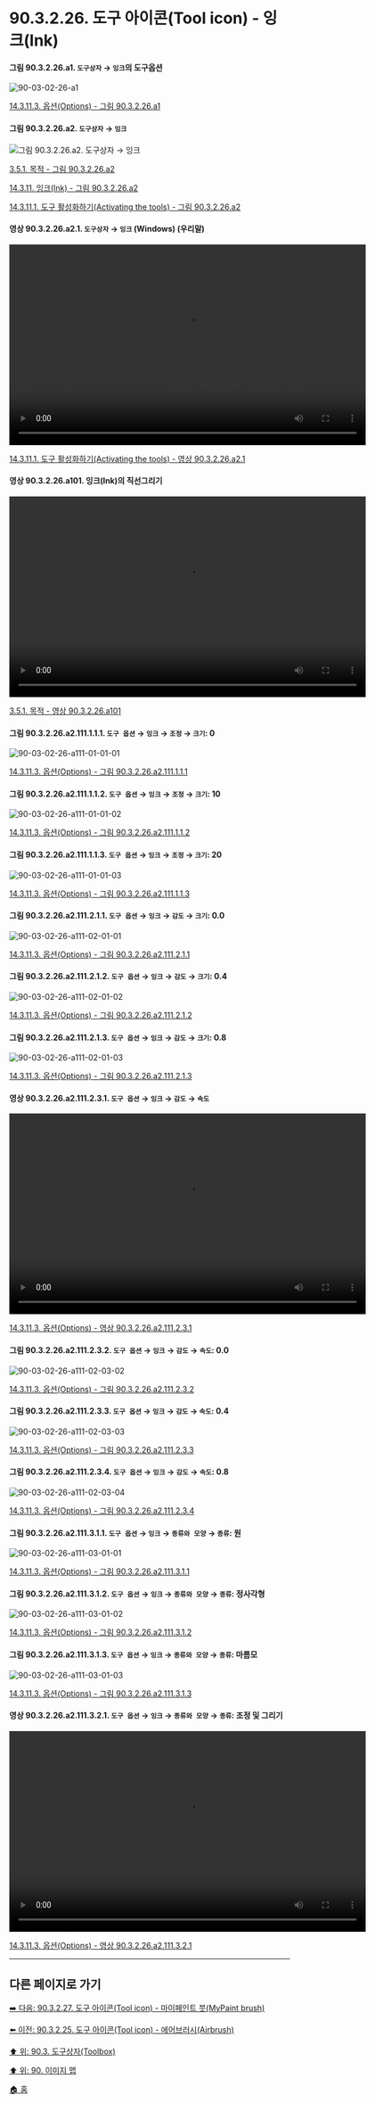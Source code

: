 # 90.3.2.26. 도구 아이콘(Tool icon) - 잉크(Ink)

<a id="90-03-02-26-a1"></a>

#### 그림 90.3.2.26.a1. `도구상자` → `잉크`의 도구옵션
![90-03-02-26-a1](https://github.com/wonder13662/gimp/assets/15767104/36d2ae91-e44c-4a60-95a2-3d465d9f16e4)

[14.3.11.3. 옵션(Options) - 그림 90.3.2.26.a1](./14-03-11-03-options.md#90-03-02-26-a1)

<a id="90-03-02-26-a2"></a>

#### 그림 90.3.2.26.a2. `도구상자` → `잉크`
![그림 90.3.2.26.a2. `도구상자` → `잉크`](https://github.com/wonder13662/gimp/assets/15767104/7cf5d992-ae21-45d0-88c5-fa9a5cccf23c)

[3.5.1. 목적 - 그림 90.3.2.26.a2](./03-05-01-intention.md#90-03-02-26-a2)

[14.3.11. 잉크(Ink) - 그림 90.3.2.26.a2](./14-03-11-00-ink.md#90-03-02-26-a2)

[14.3.11.1. 도구 활성화하기(Activating the tools) - 그림 90.3.2.26.a2](./14-03-11-01-activating_the_tool.md#90-03-02-26-a2)

<a id="90-03-02-26-a2-01"></a>

#### 영상 90.3.2.26.a2.1. `도구상자` → `잉크` (Windows) (우리말)
<video controls="controls" width="640" height="360" src="https://github.com/wonder13662/gimp/assets/15767104/a848149d-a95b-432a-902e-be815a3befba"></video>

[14.3.11.1. 도구 활성화하기(Activating the tools) - 영상 90.3.2.26.a2.1](./14-03-11-01-activating_the_tool.md#90-03-02-26-a2-01)

<a id="90-03-02-26-a101"></a>

#### 영상 90.3.2.26.a101. 잉크(Ink)의 직선그리기
<video controls="controls" width="640" height="360" environment="MacOS:Sonoma 14.2.1 GIMP 2.10.36" src="https://github.com/wonder13662/gimp/assets/15767104/c51b0ee6-da41-4c09-9771-af91e685fccd"></video>

[3.5.1. 목적 - 영상 90.3.2.26.a101](./03-05-01-intention.md#90-03-02-26-a101)

<a id="90-03-02-26-a111-01-01-01"></a>

#### 그림 90.3.2.26.a2.111.1.1.1. `도구 옵션` → `잉크` → `조정` → `크기`: 0
![90-03-02-26-a111-01-01-01](https://github.com/wonder13662/gimp/assets/15767104/11f3dbd2-506d-4660-b4e5-5f27c06e508d)

[14.3.11.3. 옵션(Options) - 그림 90.3.2.26.a2.111.1.1.1](./14-03-11-03-options.md#90-03-02-26-a111-01-01-01)

<a id="90-03-02-26-a111-01-01-02"></a>

#### 그림 90.3.2.26.a2.111.1.1.2. `도구 옵션` → `잉크` → `조정` → `크기`: 10
![90-03-02-26-a111-01-01-02](https://github.com/wonder13662/gimp/assets/15767104/82b00111-91c6-4907-a337-1ebf7cc223df)

[14.3.11.3. 옵션(Options) - 그림 90.3.2.26.a2.111.1.1.2](./14-03-11-03-options.md#90-03-02-26-a111-01-01-02)

<a id="90-03-02-26-a111-01-01-03"></a>

#### 그림 90.3.2.26.a2.111.1.1.3. `도구 옵션` → `잉크` → `조정` → `크기`: 20
![90-03-02-26-a111-01-01-03](https://github.com/wonder13662/gimp/assets/15767104/880564cd-66b9-428d-8a03-5264c6c1652c)

[14.3.11.3. 옵션(Options) - 그림 90.3.2.26.a2.111.1.1.3](./14-03-11-03-options.md#90-03-02-26-a111-01-01-03)

<a id="90-03-02-26-a111-02-01-01"></a>

#### 그림 90.3.2.26.a2.111.2.1.1. `도구 옵션` → `잉크` → `감도` → `크기`: 0.0
![90-03-02-26-a111-02-01-01](https://github.com/wonder13662/gimp/assets/15767104/e2c8392a-b7a2-48a4-9b19-c2e01430bfb8)

[14.3.11.3. 옵션(Options) - 그림 90.3.2.26.a2.111.2.1.1](./14-03-11-03-options.md#90-03-02-26-a111-02-01-01)

<a id="90-03-02-26-a111-02-01-02"></a>

#### 그림 90.3.2.26.a2.111.2.1.2. `도구 옵션` → `잉크` → `감도` → `크기`: 0.4
![90-03-02-26-a111-02-01-02](https://github.com/wonder13662/gimp/assets/15767104/cd151604-8214-4da8-88c7-aea8c635f7da)

[14.3.11.3. 옵션(Options) - 그림 90.3.2.26.a2.111.2.1.2](./14-03-11-03-options.md#90-03-02-26-a111-02-01-02)

<a id="90-03-02-26-a111-02-01-03"></a>

#### 그림 90.3.2.26.a2.111.2.1.3. `도구 옵션` → `잉크` → `감도` → `크기`: 0.8
![90-03-02-26-a111-02-01-03](https://github.com/wonder13662/gimp/assets/15767104/264c989a-594d-4053-9b35-d1794fa68d06)

[14.3.11.3. 옵션(Options) - 그림 90.3.2.26.a2.111.2.1.3](./14-03-11-03-options.md#90-03-02-26-a111-02-01-03)

<a id="90-03-02-26-a111-02-03-01"></a>

#### 영상 90.3.2.26.a2.111.2.3.1. `도구 옵션` → `잉크` → `감도` → `속도`
<video controls="controls" width="640" height="360" src="https://github.com/wonder13662/gimp/assets/15767104/c42444dc-ef09-4fff-95b7-edb146fb566a"></video>

[14.3.11.3. 옵션(Options) - 영상 90.3.2.26.a2.111.2.3.1](./14-03-11-03-options.md#90-03-02-26-a111-02-03-01)

<a id="90-03-02-26-a111-02-03-02"></a>

#### 그림 90.3.2.26.a2.111.2.3.2. `도구 옵션` → `잉크` → `감도` → `속도`: 0.0
![90-03-02-26-a111-02-03-02](https://github.com/wonder13662/gimp/assets/15767104/186a483a-a393-4394-9d25-86d44eab0a22)

[14.3.11.3. 옵션(Options) - 그림 90.3.2.26.a2.111.2.3.2](./14-03-11-03-options.md#90-03-02-26-a111-02-03-02)

<a id="90-03-02-26-a111-02-03-03"></a>

#### 그림 90.3.2.26.a2.111.2.3.3. `도구 옵션` → `잉크` → `감도` → `속도`: 0.4
![90-03-02-26-a111-02-03-03](https://github.com/wonder13662/gimp/assets/15767104/1cfff3c4-9954-4068-82d6-8cf1f9444723)

[14.3.11.3. 옵션(Options) - 그림 90.3.2.26.a2.111.2.3.3](./14-03-11-03-options.md#90-03-02-26-a111-02-03-03)

<a id="90-03-02-26-a111-02-03-04"></a>

#### 그림 90.3.2.26.a2.111.2.3.4. `도구 옵션` → `잉크` → `감도` → `속도`: 0.8
![90-03-02-26-a111-02-03-04](https://github.com/wonder13662/gimp/assets/15767104/35171949-2072-42c0-a2b1-a3df8817f1c3)

[14.3.11.3. 옵션(Options) - 그림 90.3.2.26.a2.111.2.3.4](./14-03-11-03-options.md#90-03-02-26-a111-02-03-04)

<a id="90-03-02-26-a111-03-01-01"></a>

#### 그림 90.3.2.26.a2.111.3.1.1. `도구 옵션` → `잉크` → `종류와 모양` → `종류`: 원
![90-03-02-26-a111-03-01-01](https://github.com/wonder13662/gimp/assets/15767104/79ddf9c3-4516-4e75-a14f-57c7dfbb2979)

[14.3.11.3. 옵션(Options) - 그림 90.3.2.26.a2.111.3.1.1](./14-03-11-03-options.md#90-03-02-26-a111-03-01-01)

<a id="90-03-02-26-a111-03-01-02"></a>

#### 그림 90.3.2.26.a2.111.3.1.2. `도구 옵션` → `잉크` → `종류와 모양` → `종류`: 정사각형
![90-03-02-26-a111-03-01-02](https://github.com/wonder13662/gimp/assets/15767104/5030e41d-9330-4aae-b1b2-68a0e20b36f6)

[14.3.11.3. 옵션(Options) - 그림 90.3.2.26.a2.111.3.1.2](./14-03-11-03-options.md#90-03-02-26-a111-03-01-02)

<a id="90-03-02-26-a111-03-01-03"></a>

#### 그림 90.3.2.26.a2.111.3.1.3. `도구 옵션` → `잉크` → `종류와 모양` → `종류`: 마름모
![90-03-02-26-a111-03-01-03](https://github.com/wonder13662/gimp/assets/15767104/27003e70-ed4d-49f2-b0a2-7fcac2070135)

[14.3.11.3. 옵션(Options) - 그림 90.3.2.26.a2.111.3.1.3](./14-03-11-03-options.md#90-03-02-26-a111-03-01-03)

<a id="90-03-02-26-a111-03-02-01"></a>

#### 영상 90.3.2.26.a2.111.3.2.1. `도구 옵션` → `잉크` → `종류와 모양` → `종류`: 조정 및 그리기
<video controls="controls" width="640" height="360" src="https://github.com/wonder13662/gimp/assets/15767104/db03de08-6bb6-4c30-bd0b-e858cb90c0d1"></video>

[14.3.11.3. 옵션(Options) - 영상 90.3.2.26.a2.111.3.2.1](./14-03-11-03-options.md#90-03-02-26-a111-03-02-01)

***

## 다른 페이지로 가기

[➡️ 다음: 90.3.2.27. 도구 아이콘(Tool icon) - 마이페인트 붓(MyPaint brush)](./90-03-02-27-mypaint_brush.md)

[⬅️ 이전: 90.3.2.25. 도구 아이콘(Tool icon) - 에어브러시(Airbrush)](./90-03-02-25-airbrush.md)

[⬆️ 위: 90.3. 도구상자(Toolbox)](./90-03-00-toolbox.md)

[⬆️ 위: 90. 이미지 맵](./90-00-image-map.md)

[🏠 홈](./00-home.md)
